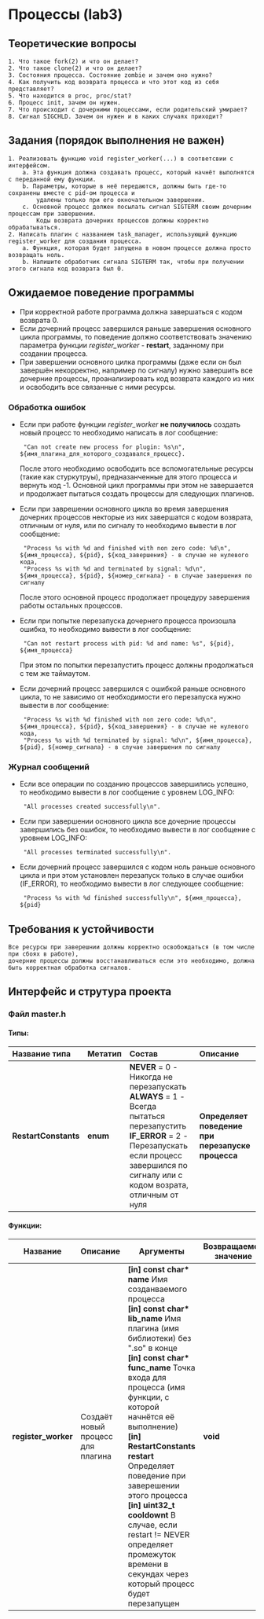 # Процессы (lab3)

## Теоретические вопросы
    1. Что такое fork(2) и что он делает?
    2. Что такое clone(2) и что он делает?
    3. Состояния процесса. Состояние zombie и зачем оно нужно?
    4. Как получить код возврата процесса и что этот код из себя представляет?
    5. Что находится в proc, proc/stat?
    6. Процесс init, зачем он нужен.
    7. Что происходит с дочерними процессами, если родительский умирает?
    8. Сигнал SIGCHLD. Зачем он нужен и в каких случаях приходит?

## Задания (порядок выполнения не важен)
    1. Реализовать функцию void register_worker(...) в соответсвии с интерфейсом.
        a. Эта функция должна создавать процесс, который начнёт выполнятся с переданной ему функции.
        b. Параметры, которые в неё передаются, должны быть где-то сохранены вместе с pid-ом процесса и
            удалены только при его окночательном завершении.
        c. Основной процесс должен посылать сигнал SIGTERM своим дочерним процессам при завершении.
            Коды возврата дочерних процессов должны корректно обрабатываться.
    2. Написать плагин с названием task_manager, использующий функцию register_worker для создания процесса.
        a. Функция, которая будет запущена в новом процессе должна просто возвращать ноль.
        b. Напишите обработчик сигнала SIGTERM так, чтобы при получении этого сигнала код возврата был 0.

## Ожидаемое поведение программы

 - При корректной работе программа должна завершаться с кодом возврата 0.
 - Если дочерний процесс завершился раньше завершения основного цикла программы, то поведение должно соответствовать
 значению параметра функции *register_worker* - **restart**, заданному при создании процесса.
 - При завершении основного цилка программы (даже если он был завершён некорректно, например по сигналу) нужно завершить все
 дочерние процессы, проанализировать код возврата каждого из них и освободить все связанные с ними ресурсы.

### Обработка ошибок

 - Если при работе функции *register_worker* **не получилось** создать новый процесс то необходимо
 написать в лог сообщение:

        "Can not create new process for plugin: %s\n", ${имя_плагина_для_которого_создавался_процесс}.
    После этого необходимо освободить все вспомогательные ресурсы (такие как стуркутруы), предназанченные для этого процесса и вернуть код -1.
    Основной цикл программы при этом не завершается и продолжает пытаться создать процессы для следующих плагинов.
 - Если при заврешении основного цикла во время завершения дочерних процессов некторые из них завершатся с кодом возврата, отличным от нуля,
 или по сигналу то необходимо вывести в лог сообщение:

        "Process %s with %d and finished with non zero code: %d\n", ${имя_процесса}, ${pid}, ${код_завершения} - в случае не нулевого кода,
        "Process %s with %d and terminated by signal: %d\n", ${имя_процесса}, ${pid}, ${номер_сигнала} - в случае завершения по сигналу
    После этого основной процесс продолжает процедуру завершения работы остальных процессов.
 - Если при попытке перезапуска дочернего процесса произошла ошибка, то необходимо вывести в лог сообщение:

        "Can not restart process with pid: %d and name: %s", ${pid}, ${имя_процесса}
    При этом по попытки перезапустить процесс должны продолжаться с тем же таймаутом.
 - Если дочерний процесс завершился с ошибкой раньше основного цикла, то не зависимо от необходимости его перезапуска
 нужно вывести в лог сообщение:

        "Process %s with %d finished with non zero code: %d\n", ${имя_процесса}, ${pid}, ${код_завершения} - в случае не нулевого кода,
        "Process %s with %d terminated by signal: %d\n", ${имя_процесса}, ${pid}, ${номер_сигнала} - в случае завершения по сигналу

### Журнал сообщений

 - Если все операции по созданию процессов завершились успешно, то необходимо вывести в лог сообщение с уровнем LOG_INFO:

        "All processes created successfully\n".
 - Если при завершении основного цикла все дочерние процессы завершились без ошибок, то необходимо вывести в лог сообщение с уровнем
 LOG_INFO:
 
        "All processes terminated successfully\n".
 - Если дочерний процесс завершился с кодом ноль раньше основного цикла и при этом установлен перезапуск только в случае ошибки
 (IF_ERROR), то необходимо вывести в лог следующее сообщение:

        "Process %s with %d finished successfully\n", ${имя_процесса}, ${pid}

## Требования к устойчивости

    Все ресурсы при заверешнии должны корректно освобождаться (в том числе при сбоях в работе),
    дочерние процессы должны восстанавливаться если это необходимо, должна быть корректная обработка сигналов.

## Интерфейс и струтура проекта

### Файл master.h

#### Типы:

<table>
  <thead>
    <tr>
      <th style="text-align: left;">Название типа</th>
      <th style="text-align: left;">Метатип</th>
      <th style="text-align: left;">Состав</th>
      <th style="text-align: left;">Описание</th>
    </tr>
  </thead>
  <tbody>
    <tr>
      <td style="text-align: left;"><b>RestartConstants</b></td>
      <td style="text-align: left;"><b>enum</b></td>
      <td style="text-align: left;">
        <b>NEVER</b> = 0 - Никогда не перезапускать<br>
        <b>ALWAYS</b> = 1 - Всегда пытаться перезапустить<br>
        <b>IF_ERROR</b> = 2 - Перезапускать если процесс завершился по сигналу или
            с кодом возрата, отличным от нуля
      </td>
      <td style="text-align: left;"><b>Определяет поведение при перезапуске процесса</b></td>
    </tr>
  </tbody>
</table>

#### Функции:

<table>
    <thead>
        <tr>
            <th>Название</th>
            <th>Описание</th>
            <th>Аргументы</th>
            <th>Возвращаемое значение</th>
        </tr>
    </thead>
    <tbody>
        <tr>
            <td><b>register_worker</b></td>
            <td>Создаёт новый процесс для плагина</td>
            <td>
                <b>[in] const char* name</b> Имя созданваемого процесса<br>
                <b>[in] const char* lib_name</b> Имя плагина (имя библиотеки) без ".so" в конце<br>
                <b>[in] const char* func_name</b> Точка входа для процесса (имя функции, с которой начнётся её выполнение)<br>
                <b>[in] RestartConstants restart</b> Определяет поведение при заверешении этого процесса<br>
                <b>[in] uint32_t cooldownt</b> В случае, если restart != NEVER определяет промежуток времени в секундах
                    через который процесс будет перезапущен
            </td>
            <td><b>void</td>
        </tr>
    </tbody> 
</table>